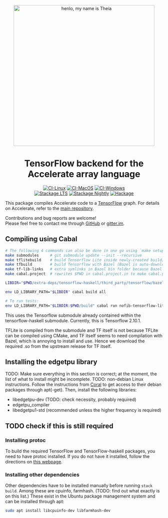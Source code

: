 <div align="center">
<img width="450" src="https://github.com/AccelerateHS/accelerate/raw/master/images/accelerate-logo-text-v.png?raw=true" alt="henlo, my name is Theia"/>

# TensorFlow backend for the Accelerate array language

[![CI-Linux](https://github.com/tmcdonell/accelerate-tensorflow/workflows/ci-linux/badge.svg)](https://github.com/tmcdonell/accelerate-tensorflow/actions?query=workflow%3Aci-linux)
[![CI-MacOS](https://github.com/tmcdonell/accelerate-tensorflow/workflows/ci-macos/badge.svg)](https://github.com/tmcdonell/accelerate-tensorflow/actions?query=workflow%3Aci-macos)
[![CI-Windows](https://github.com/tmcdonell/accelerate-tensorflow/workflows/ci-windows/badge.svg)](https://github.com/tmcdonell/accelerate-tensorflow/actions?query=workflow%3Aci-windows)
<br>
[![Stackage LTS](https://stackage.org/package/accelerate-tensorflow/badge/lts)](https://stackage.org/lts/package/accelerate-tensorflow)
[![Stackage Nightly](https://stackage.org/package/accelerate-tensorflow/badge/nightly)](https://stackage.org/nightly/package/accelerate-tensorflow)
[![Hackage](https://img.shields.io/hackage/v/accelerate-tensorflow.svg)](https://hackage.haskell.org/package/accelerate-tensorflow)

</div>

This package compiles Accelerate code to a [TensorFlow](https://www.tensorflow.org) graph. For details on
Accelerate, refer to the [main repository](https://github.com/AccelerateHS/accelerate).

Contributions and bug reports are welcome!<br>
Please feel free to contact me through [GitHub](https://github.com/AccelerateHS/accelerate) or [gitter.im](https://gitter.im/AccelerateHS/Lobby).

## Compiling using Cabal

```sh
# The following 4 commands can also be done in one go using `make setup`:
make submodules     # git submodule update --init --recursive
make tflitebuild    # build Tensorflow Lite inside newly-created build/ directory
make tfbuild        # build Tensorflow with Bazel (Bazel is auto-downloaded)
make tf-lib-links   # extra symlinks in Bazel bin folder because Bazel is dumb
make cabal.project  # rewrites $PWD in cabal.project.in to make cabal.project

LIBDIR="$PWD/extra-deps/tensorflow-haskell/third_party/tensorflow/bazel-bin/tensorflow"

env LD_LIBRARY_PATH="$LIBDIR" cabal build all

# To run tests:
env LD_LIBRARY_PATH="$LIBDIR:$PWD/build" cabal run nofib-tensorflow-lite
```

This uses the Tensorflow submodule already contained within the tensorflow-haskell submodule.
Currently, this is Tensorflow 2.10.1.

TFLite is compiled from the submodule and TF itself is not because TFLite can be compiled using CMake, and TF itself seems to need compilation with Bazel, which is annoying to install and use. Hence we download the required .so from the upstream release for TF itself.

## Installing the edgetpu library

TODO: Make sure everything in this section is correct; at the moment, the list
of what to install might be incomplete.
TODO: non-debian Linux instructions.
Follow the instructions from [Coral](https://coral.ai/software/#debian-packages) to get access to their debian packages through apt(-get). Then, install the following libraries:
 - libedgetpu-dev (TODO: check necessity, probably required)
 - edgetpu\_compiler
 - libedgetpu1-std (recommended unless the higher frequency is required)

## TODO check if this is still required

### Installing protoc

To build the required TensorFlow and TensorFlow-haskell packages, you need to
have protoc installed. If you do not have it installed, follow the directions on
[this webpage](https://google.github.io/proto-lens/installing-protoc.html).

### Installing other dependencies

Other dependencies have to be installed manually before running `stack build`.
Among these are cpuinfo, farmhash. (TODO: find out what exactly is on this
list.) These exist in the Ubuntu package management system and can be installed
through apt:
```bash
sudo apt install libcpuinfo-dev libfarmhash-dev
```

